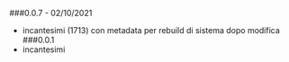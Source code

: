 ###0.0.7 - 02/10/2021
- incantesimi (1713) con metadata per rebuild di sistema dopo modifica
###0.0.1
- incantesimi